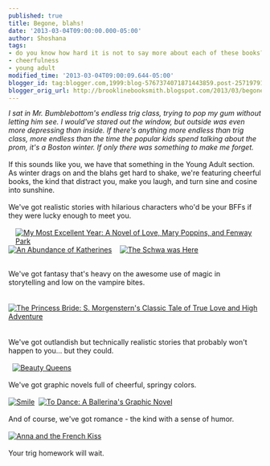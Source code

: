 ```yaml
---
published: true
title: Begone, blahs!
date: '2013-03-04T09:00:00.000-05:00'
author: Shoshana
tags:
- do you know how hard it is not to say more about each of these books?
- cheerfulness
- young adult
modified_time: '2013-03-04T09:00:09.644-05:00'
blogger_id: tag:blogger.com,1999:blog-5767374071871443859.post-2571979132894833389
blogger_orig_url: http://brooklinebooksmith.blogspot.com/2013/03/begone-blahs.html
---
```


<em>I sat in Mr. Bumblebottom's endless trig class, trying to pop my gum without letting him see. I would've stared out the window, but outside was even more depressing than inside. If there's anything more endless than trig class, more endless than the time the popular kids spend talking about the prom, it's a Boston winter. If only there was something to make me forget.</em><br /><br />If this sounds like you, we have that something in the Young Adult section. As winter drags on and the blahs get hard to shake, we're featuring cheerful books, the kind that distract you, make you laugh, and turn sine and cosine into sunshine.<br /><br />We've got realistic stories with hilarious characters who'd be your BFFs if they were lucky enough to meet you.<br /><br /><a href="http://www.brooklinebooksmith-shop.com/book/v/9780142413432" style="margin-left: 1em; margin-right: 1em;"><img src="http://images.booksense.com/images/books/432/413/FC9780142413432.JPG" title="My Most Excellent Year: A Novel of Love, Mary Poppins, and Fenway Park" /></a><a href="http://www.brooklinebooksmith-shop.com/book/v/9780142410707"><img src="http://images.booksense.com/images/books/707/410/FC9780142410707.JPG" title="An Abundance of Katherines" /></a>&nbsp;&nbsp;<a class="thickbox initThickbox-processed" href="http://images.indiebound.com/272/472/9780064472272.jpg" jquery1362341710546="2" rel="field_image_cache_0" title="Angus, Thongs and Full-Frontal Snogging: Confessions of Georgia Nicolson"><img src="http://images.booksense.com/images/books/272/472/FC9780064472272.JPG" title="" /></a>&nbsp; <a href="http://www.brooklinebooksmith-shop.com/book/v/9780142405772"><img src="http://images.booksense.com/images/books/772/405/FC9780142405772.JPG" title="The Schwa was Here" /></a>&nbsp; <br /><div style="border-bottom: medium none; border-left: medium none; border-right: medium none; border-top: medium none;"><br /></div><div style="border-bottom: medium none; border-left: medium none; border-right: medium none; border-top: medium none;">We've got fantasy that's heavy on the&nbsp;awesome use of magic in storytelling&nbsp;and low on the vampire bites.</div><div style="border-bottom: medium none; border-left: medium none; border-right: medium none; border-top: medium none;"><br /></div><div class="abaproduct-image">&nbsp;<a href="http://www.brooklinebooksmith-shop.com/book/v/9780756987909"><img src="http://images.booksense.com/images/books/909/987/FC9780756987909.JPG" title="The Princess Bride: S. Morgenstern's Classic Tale of True Love and High Adventure" /></a>&nbsp;&nbsp;<a class="thickbox initThickbox-processed" href="http://images.indiebound.com/077/610/9781620610077.jpg" jquery1362342119015="2" rel="field_image_cache_0" title="Obsidian"><img src="http://images.booksense.com/images/books/077/610/FC9781620610077.JPG" title="" /></a>&nbsp;&nbsp;<a class="thickbox initThickbox-processed" href="http://images.indiebound.com/141/006/9780062006141.jpg" jquery1362342185312="2" rel="field_image_cache_0" title="For Darkness Shows the Stars"><img src="http://images.booksense.com/images/books/141/006/FC9780062006141.JPG" title="" /></a> </div><div class="abaproduct-image">&nbsp;</div><div class="abaproduct-image">We've got outlandish but technically realistic stories that probably won't happen to you... but they could.</div><div class="abaproduct-image">&nbsp;</div><div class="abaproduct-image"><a class="thickbox initThickbox-processed" href="http://images.indiebound.com/939/479/9780061479939.jpg" jquery1362342276843="2" rel="field_image_cache_0" title="The Princess Diaries"><img src="http://images.booksense.com/images/books/939/479/FC9780061479939.JPG" title="" /></a>&nbsp;&nbsp;<a href="http://www.brooklinebooksmith-shop.com/book/v/9780439895989"><img src="http://images.booksense.com/images/books/989/895/FC9780439895989.JPG" title="Beauty Queens" /></a> </div><div class="abaproduct-image">&nbsp;</div><div class="abaproduct-image">We've got graphic novels full of cheerful, springy colors.</div><div class="abaproduct-image">&nbsp;</div><div class="abaproduct-image"><a href="http://www.brooklinebooksmith-shop.com/book/v/9780545132060"><img src="http://images.booksense.com/images/books/060/132/FC9780545132060.JPG" title="Smile" /></a>&nbsp; <a href="http://www.brooklinebooksmith-shop.com/book/v/9781416926870"><img src="http://images.booksense.com/images/books/870/926/FC9781416926870.JPG" title="To Dance: A Ballerina's Graphic Novel" /></a> </div><div class="abaproduct-image">&nbsp;</div><div class="abaproduct-image">And of course, we've got romance - the kind with a sense of humor.</div><div class="abaproduct-image">&nbsp;</div><div class="abaproduct-image"><a href="http://www.brooklinebooksmith-shop.com/book/v/9780142419403"><img src="http://images.booksense.com/images/books/403/419/FC9780142419403.JPG" title="Anna and the French Kiss" /></a>&nbsp; <a class="thickbox initThickbox-processed" href="http://images.indiebound.com/439/541/9780060541439.jpg" jquery1362342471375="2" rel="field_image_cache_0" title="13 Little Blue Envelopes"><img src="http://images.booksense.com/images/books/439/541/FC9780060541439.JPG" title="" /></a>&nbsp; <a class="thickbox initThickbox-processed" href="http://images.indiebound.com/994/832/9780375832994.jpg" jquery1362342620921="2" rel="field_image_cache_0" title="Boy Meets Boy"><img src="http://images.booksense.com/images/books/994/832/FC9780375832994.JPG" title="" /></a> </div><div class="abaproduct-image">&nbsp;</div><div class="abaproduct-image">Your trig homework will wait.</div>